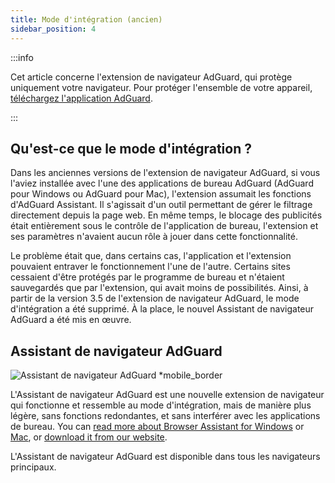 ```yaml
---
title: Mode d'intégration (ancien)
sidebar_position: 4
---
```


:::info

Cet article concerne l'extension de navigateur AdGuard, qui protège uniquement votre navigateur. Pour protéger l'ensemble de votre appareil, [téléchargez l'application AdGuard](https://agrd.io/download-kb-adblock).

:::

## Qu'est-ce que le mode d'intégration ?

Dans les anciennes versions de l'extension de navigateur AdGuard, si vous l'aviez installée avec l'une des applications de bureau AdGuard (AdGuard pour Windows ou AdGuard pour Mac), l'extension assumait les fonctions d'AdGuard Assistant. Il s'agissait d'un outil permettant de gérer le filtrage directement depuis la page web. En même temps, le blocage des publicités était entièrement sous le contrôle de l'application de bureau, l'extension et ses paramètres n'avaient aucun rôle à jouer dans cette fonctionnalité.

Le problème était que, dans certains cas, l'application et l'extension pouvaient entraver le fonctionnement l'une de l'autre. Certains sites cessaient d'être protégés par le programme de bureau et n'étaient sauvegardés que par l'extension, qui avait moins de possibilités. Ainsi, à partir de la version 3.5 de l'extension de navigateur AdGuard, le mode d'intégration a été supprimé. À la place, le nouvel Assistant de navigateur AdGuard a été mis en œuvre.

## Assistant de navigateur AdGuard

![Assistant de navigateur AdGuard *mobile_border](https://cdn.adtidy.org/content/kb/ad_blocker/browser_extension/ad_blocker_browser_extension_assistant.png)

L'Assistant de navigateur AdGuard est une nouvelle extension de navigateur qui fonctionne et ressemble au mode d'intégration, mais de manière plus légère, sans fonctions redondantes, et sans interférer avec les applications de bureau. You can [read more about Browser Assistant for Windows](/adguard-for-windows/browser-assistant) or [Mac](/adguard-for-mac/features/browser-assistant), or [download it from our website](https://adguard.com/adguard-assistant/overview.html).

L'Assistant de navigateur AdGuard est disponible dans tous les navigateurs principaux.
